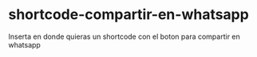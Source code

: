 # shortcode-compartir-en-whatsapp
Inserta en donde quieras un shortcode con el boton para compartir en whatsapp
